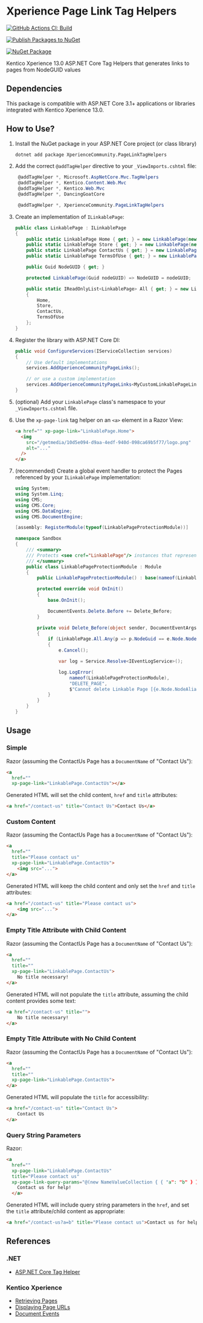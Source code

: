 # Xperience Page Link Tag Helpers

[![GitHub Actions CI: Build](https://github.com/wiredviews/xperience-page-link-tag-helpers/actions/workflows/ci.yml/badge.svg?branch=main)](https://github.com/wiredviews/xperience-page-link-tag-helpers/actions/workflows/ci.yml)

[![Publish Packages to NuGet](https://github.com/wiredviews/xperience-page-link-tag-helpers/actions/workflows/publish.yml/badge.svg?branch=main)](https://github.com/wiredviews/xperience-page-link-tag-helpers/actions/workflows/publish.yml)

[![NuGet Package](https://img.shields.io/nuget/v/XperienceCommunity.PageLinkTagHelpers.svg)](https://www.nuget.org/packages/XperienceCommunity.PageLinkTagHelpers)

Kentico Xperience 13.0 ASP.NET Core Tag Helpers that generates links to pages from NodeGUID values

## Dependencies

This package is compatible with ASP.NET Core 3.1+ applications or libraries integrated with Kentico Xperience 13.0.

## How to Use?

1. Install the NuGet package in your ASP.NET Core project (or class library)

   ```bash
   dotnet add package XperienceCommunity.PageLinkTagHelpers
   ```

1. Add the correct `@addTagHelper` directive to your `_ViewImports.cshtml` file:

   ```csharp
    @addTagHelper *, Microsoft.AspNetCore.Mvc.TagHelpers
    @addTagHelper *, Kentico.Content.Web.Mvc
    @addTagHelper *, Kentico.Web.Mvc
    @addTagHelper *, DancingGoatCore

    @addTagHelper *, XperienceCommunity.PageLinkTagHelpers
   ```

1. Create an implementation of `ILinkablePage`:

   ```csharp
   public class LinkablePage : ILinkablePage
   {
       public static LinkablePage Home { get; } = new LinkablePage(new Guid("..."));
       public static LinkablePage Store { get; } = new LinkablePage(new Guid("..."));
       public static LinkablePage ContactUs { get; } = new LinkablePage(new Guid("..."));
       public static LinkablePage TermsOfUse { get; } = new LinkablePage(new Guid("..."));

       public Guid NodeGUID { get; }

       protected LinkablePage(Guid nodeGUID) => NodeGUID = nodeGUID;

       public static IReadOnlyList<LinkablePage> All { get; } = new List<LinkablePage>
       {
           Home,
           Store,
           ContactUs,
           TermsOfUse
       };
   }
   ```

1. Register the library with ASP.NET Core DI:

   ```csharp
   public void ConfigureServices(IServiceCollection services)
   {
       // Use default implementations
       services.AddXperienceCommunityPageLinks();

       // or use a custom implementation
       services.AddXperienceCommunityPageLinks<MyCustomLinkablePageLinkRetriever>();
   }
   ```

1. (optional) Add your `LinkablePage` class's namespace to your `_ViewImports.cshtml` file.

1. Use the `xp-page-link` tag helper on an `<a>` element in a Razor View:

   ```html
   <a href="" xp-page-link="LinkablePage.Home">
     <img
       src="/getmedia/10d5e094-d9aa-4edf-940d-098ca69b5f77/logo.png"
       alt="..."
     />
   </a>
   ```

1. (recommended) Create a global event handler to protect the Pages referenced by your `ILinkablePage` implementation:

   ```csharp
   using System;
   using System.Linq;
   using CMS;
   using CMS.Core;
   using CMS.DataEngine;
   using CMS.DocumentEngine;

   [assembly: RegisterModule(typeof(LinkablePageProtectionModule))]

   namespace Sandbox
   {
       /// <summary>
       /// Protects <see cref="LinkablePage"/> instances that represent Pages in the content tree with hard coded <see cref="TreeNode.NodeGUID"/> values.
       /// </summary>
       public class LinkablePageProtectionModule : Module
       {
           public LinkablePageProtectionModule() : base(nameof(LinkablePageProtectionModule)) { }

           protected override void OnInit()
           {
               base.OnInit();

               DocumentEvents.Delete.Before += Delete_Before;
           }

           private void Delete_Before(object sender, DocumentEventArgs e)
           {
               if (LinkablePage.All.Any(p => p.NodeGuid == e.Node.NodeGUID))
               {
                   e.Cancel();

                   var log = Service.Resolve<IEventLogService>();

                   log.LogError(
                       nameof(LinkablePageProtectionModule),
                       "DELETE_PAGE",
                       $"Cannot delete Linkable Page [{e.Node.NodeAliasPath}], as it might be in use. Please first remove the Linkable Page in the application code and re-deploy the application.");
               }
           }
       }
   }
   ```

## Usage

### Simple

Razor (assuming the ContactUs Page has a `DocumentName` of "Contact Us"):

```html
<a
  href=""
  xp-page-link="LinkablePage.ContactUs"></a>
```

Generated HTML will set the child content, `href` and `title` attributes:

```html
<a href="/contact-us" title="Contact Us">Contact Us</a>
```

### Custom Content

Razor (assuming the ContactUs Page has a `DocumentName` of "Contact Us"):

```html
<a
  href=""
  title="Please contact us"
  xp-page-link="LinkablePage.ContactUs">
    <img src="...">
</a>
```

Generated HTML will keep the child content and only set the `href` and `title` attributes:

```html
<a href="/contact-us" title="Please contact us">
    <img src="...">
</a>
```

### Empty Title Attribute with Child Content

Razor (assuming the ContactUs Page has a `DocumentName` of "Contact Us"):

```html
<a
  href=""
  title=""
  xp-page-link="LinkablePage.ContactUs">
    No title necessary!
</a>
```

Generated HTML will not populate the `title` attribute, assuming the child content provides some text:

```html
<a href="/contact-us" title="">
    No title necessary!
</a>
```

### Empty Title Attribute with No Child Content

Razor (assuming the ContactUs Page has a `DocumentName` of "Contact Us"):

```html
<a
  href=""
  title=""
  xp-page-link="LinkablePage.ContactUs">
</a>
```

Generated HTML will populate the `title` for accessibility:

```html
<a href="/contact-us" title="Contact Us">
    Contact Us
</a>
```

### Query String Parameters

Razor:

```html
<a
  href=""
  xp-page-link="LinkablePage.ContactUs"
  title="Please contact us"
  xp-page-link-query-params="@(new NameValueCollection { { "a": "b" } })">
    Contact us for help!
  </a>
```

Generated HTML will include query string parameters in the `href`, and set the `title` attribute/child content as appropriate:

```html
<a href="/contact-us?a=b" title="Please contact us">Contact us for help!</a>
```

## References

### .NET

- [ASP.NET Core Tag Helper](https://docs.microsoft.com/en-US/aspnet/core/mvc/views/tag-helpers/intro?view=aspnetcore-6.0)

### Kentico Xperience

- [Retrieving Pages](https://docs.xperience.io/custom-development/working-with-pages-in-the-api#WorkingwithpagesintheAPI-Retrievingpagesonthelivesite)
- [Displaying Page URLs](https://docs.xperience.io/developing-websites/retrieving-content/displaying-page-content#Displayingpagecontent-GettingpageURLs)
- [Document Events](https://docs.xperience.io/custom-development/handling-global-events/reference-global-system-events#ReferenceGlobalsystemevents-DocumentEvents)
